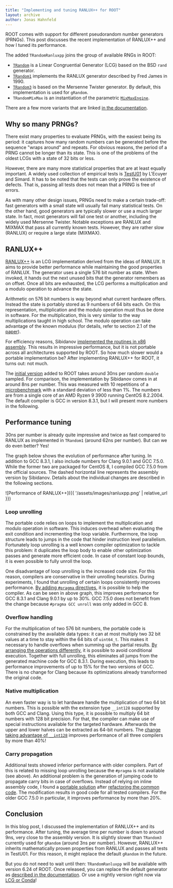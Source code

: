 ```yaml
---
title: "Implementing and tuning RANLUX++ for ROOT"
layout: archive
author: Jonas Hahnfeld
---
```


ROOT comes with support for different pseudorandom number generators (PRNGs).
This post discusses the recent implementation of RANLUX++ and how I tuned its performance.

The added `TRandomRanluxpp` joins the group of available RNGs in ROOT:

 * [`TRandom`][TRandom] is a Linear Congruential Generator (LCG) based on the BSD `rand` generator.
 * [`TRandom1`][TRandom1] implements the RANLUX generator described by Fred James in 1990.
 * [`TRandom3`][TRandom3] is based on the Mersenne Twister generator.
   By default, this implementation is used for `gRandom`.
 * `TRandomMixMax` is an instantiation of the parametric [`MixMaxEngine`][MixMaxEngine].

There are a few more variants that are linked [in the documentation][TRandom].

[TRandom]: https://root.cern/doc/master/classTRandom.html
[TRandom1]: https://root.cern/doc/master/classTRandom1.html
[Trandom3]: https://root.cern/doc/master/classTRandom3.html
[MixMaxEngine]: https://root.cern/doc/master/classROOT_1_1Math_1_1MixMaxEngine.html

## Why so many PRNGs?

There exist many properties to evaluate PRNGs, with the easiest being its period:
it captures how many random numbers can be generated before the sequence "wraps around" and repeats.
For obvious reasons, the period of a PRNG cannot be longer than its state.
This is one of the problems of the oldest LCGs with a state of 32 bits or less.

However, there are many more statistical properties that are at least equally important.
A widely used collection of empirical tests is [TestU01][TestU01] by L'Ecuyer and Simard.
It has to be noted that the tests can only prove the existence of defects.
That is, passing all tests does not mean that a PRNG is free of errors.

[TestU01]: http://simul.iro.umontreal.ca/testu01/tu01.html

As with many other design issues, PRNGs need to make a certain trade-off:
fast generators with a small state will usually fail many statistical tests.
On the other hand, good generators are typically slower or use a much larger state.
In fact, most generators will fail one test or another, including the widely used Mersenne Twister.
Notable exceptions are RANLUX and MIXMAX that pass all currently known tests.
However, they are rather slow (RANLUX) or require a large state (MIXMAX).

## RANLUX++

[RANLUX++][paper] is an LCG implementation derived from the ideas of RANLUX.
It aims to provide better performance while maintaining the good properties of RANLUX.
The generator uses a single 576 bit number as state.
When invoked, it hands out the next unused bits that the generator remembers as on offset.
Once all bits are exhausted, the LCG performs a multiplication and a modulo operation to advance the state.

[paper]: https://arxiv.org/pdf/1705.03123.pdf

Arithmetic on 576 bit numbers is way beyond what current hardware offers.
Instead the state is portably stored as 9 numbers of 64 bits each.
On this representation, multiplication and the modulo operation must thus be done in software.
For the multiplication, this is very similar to the way multiplications taught in high school.
The modulo operation can take advantage of the known modulus (for details, refer to section 2.1 of the [paper][paper]).

For efficiency reasons, Sibidanov [implemented the routines in x86 assembly][ranluxpp].
This results in impressive performance, but it is not portable across all architectures supported by ROOT.
So how much slower would a portable implementation be?
After implementing RANLUX++ for ROOT, it turns out: not much.

[ranluxpp]: https://github.com/sibidanov/ranluxpp/

The [initial version][initial] added to ROOT takes around 30ns per random `double` sampled.
For comparison, the implementation by Sibidanov comes in at around 8ns per number.
This was measured with 10 repetitions of a [microbenchmark][benchmark] with a standard deviation of less than 1%.
The numbers are from a single core of an AMD Ryzen 9 3900 running CentOS 8.2.2004.
The default compiler is GCC in version 8.3.1, but I will present more numbers in the following.

[initial]: https://github.com/root-project/root/commit/36cc2a820a2b5a687bb603fcaac5f2c09e574ea2
[benchmark]: https://github.com/root-project/rootbench/pull/200

## Performance tuning

30ns per number is already quite impressive and twice as fast compared to RANLUX as implemented in `TRandom1` (around 62ns per number).
But can we do even better? Yes!

The graph below shows the evolution of performance after tuning.
In addition to GCC 8.3.1, I also include numbers for Clang 9.0.1 and GCC 7.5.0.
While the former two are packaged for CentOS 8, I compiled GCC 7.5.0 from the official sources.
The dashed horizontal line represents the assembly version by Sibidanov.
Details about the individual changes are described in the following sections.

![Performance of RANLUX++]({{ '/assets/images/ranluxpp.png' | relative_url }})

### Loop unrolling

The portable code relies on loops to implement the multiplication and modulo operation in software.
This induces overhead when evaluating the exit condition and incrementing the loop variable.
Furthermore, the loop structure leads to jumps in the code that hinder instruction level parallelism.
Fortunately loop unrolling is a well known compiler optimization to tackle this problem:
it duplicates the loop body to enable other optimization passes and generate more efficient code.
In case of constant loop bounds, it is even possible to fully unroll the loop.

One disadvantage of loop unrolling is the increased code size.
For this reason, compilers are conservative in their unrolling heuristics.
During experiments, I found that unrolling of certain loops consistently improves performance.
[By adding `#pragma` directives][unrolling], it is possible to help the compiler.
As can be seen in above graph, this improves performance for GCC 8.3.1 and Clang 9.0.1 by up to 30%.
GCC 7.5.0 does not benefit from the change because `#pragma GCC unroll` was only added in GCC 8.

[unrolling]: https://github.com/root-project/root/commit/0f0a8077a9e9902e08ff0f8cc93644f00ef33559

### Overflow handling

For the multiplication of two 576 bit numbers, the portable code is constrained by the available data types:
it can at most multiply two 32 bit values at a time to stay within the 64 bits of `uint64_t`.
This makes it necessary to handle overflows when summing up the partial results.
[By arranging the operations differently][overflow], it is possible to avoid conditional execution.
Together with full unrolling, this eliminates all jumps from the generated machine code for GCC 8.3.1.
During execution, this leads to performance improvements of up to 15% for the two versions of GCC.
There is no change for Clang because its optimizations already transformed the original code.

[overflow]: https://github.com/root-project/root/commit/2856d170525c29b6dffe220387a0a8e3671a2e7a

### Native multiplication

An even faster way is to let hardware handle the multiplication of two 64 bit numbers.
This is possible with the extension type `__int128` supported by both GCC and Clang.
Using this type, it is possible to multiply 64 bit numbers with 128 bit precision.
For that, the compiler can make use of special instructions available for the targeted hardware.
Afterwards the upper and lower halves can be extracted as 64-bit numbers.
The [change taking advantage of `__int128`][native] improves performance of all three compilers by more than 40%!

[native]: https://github.com/root-project/root/commit/e37bfe378c50e5d1f638a44801843123c678ce19

### Carry propagation

Additional tests showed inferior performance with older compilers.
Part of this is related to missing loop unrolling because the `#pragma` is not available (see above).
An additional problem is the generation of jumping code to propagate carry bits in case of overflows.
Instead of relying on inline assembly code, I found a [portable solution][carry] after [refactoring the common code][prep].
The modification results in good code for all tested compilers.
For the older GCC 7.5.0 in particular, it improves performance by more than 20%.

[prep]: https://github.com/root-project/root/commit/f081d391e6b05d85520701b940c008107006313c
[carry]: https://github.com/root-project/root/commit/28dd98b3f7d4a3a43a331b9f6483fcdc19244791

## Conclusion

In this blog post, I discussed the implementation of RANLUX++ and its performance.
After tuning, the average time per number is down to around 9ns, very close to the assembly version.
It is slightly slower than `TRandom3` currently used for `gRandom` (around 3ns per number).
However, RANLUX++ inherits mathematically proven properties from RANLUX and passes all tests in TestU01.
For this reason, it might replace the default `gRandom` in the future.

But you do not need to wait until then: `TRandomRanluxpp` will be available with version 6.24 of ROOT.
Once released, you can replace the default generator as [described in the documentation][gRandom].
Or use a nightly version right now via [LCG or Conda][nightlies]!

[gRandom]: https://root.cern/manual/root_classes_data_types_and_global_variables/#grandom
[nightlies]: https://root.cern/install/nightlies
